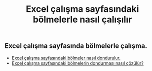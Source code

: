 ﻿---
title: Excel çalışma sayfasındaki bölmelerle nasıl çalışılır
second_title: Aspose.Cells Cloud Documen
linktitle: Bölme
type: docs
url: /tr/worksheets/panes/
keywords: How to work with panes on an Excel worksheet
description: Aspose.Cells Cloud REST API, Excel Çalışma Sayfasındaki bölmelerle çalışmayı destekler. SDK çeşitli geliştirme dillerini destekler. Bunlar arasında Android, C#, Go, Java, NodeJS, Perl, PHP, Python, Ruby ve Swift bulunur
weight: 20
kwords: Excel, Office Cloud, REST API, Elektronik Tablo, PDF, CSV, Json, Markdwon, Excel çalışma sayfasındaki bölmelerle nasıl çalışılır
---
## Excel çalışma sayfasında bölmelerle çalışma.

- [Excel çalışma sayfasındaki bölmeler nasıl dondurulur.](/cells/tr/worksheets/panes/freeze/) 
- [Excel çalışma sayfasındaki bölmelerin dondurması nasıl çözülür?](/cells/tr/worksheets/panes/unfreeze/) 


